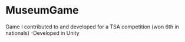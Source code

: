 # MuseumGame
Game I contributed to and developed for a TSA competition (won 6th in nationals)
-Developed in Unity
